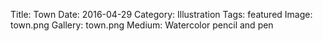 Title: Town
Date: 2016-04-29
Category: Illustration
Tags: featured
Image: town.png
Gallery: town.png
Medium: Watercolor pencil and pen